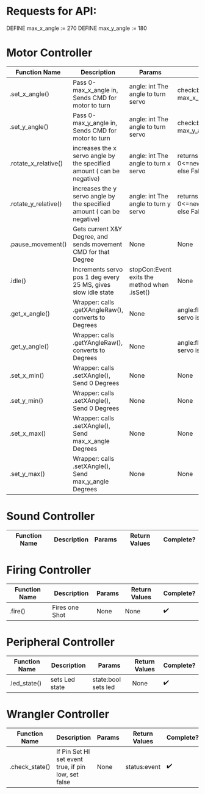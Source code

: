 # Requests for API:

DEFINE max_x_angle := 270
DEFINE max_y_angle := 180


# Motor Controller
| Function Name  | Description                | Params  | Return Values  | FT232H? | Aurduino? |
| -------------  | ---                        | ---     | ---            | ---       |--------|
| .set_x_angle()    | Pass 0-max_x_angle in, Sends CMD for motor to turn  | angle: int The angle to turn servo   |  check:boolean If angle > max_x_angle, T   |    ✔️    |❌       |
| .set_y_angle()    | Pass 0-max_y_angle in, Sends CMD for motor to turn  | angle: int The angle to turn servo    |  check:boolean If angle > max_y_angle, T    |    ✔️    |❌       |
| .rotate_x_relative()    | increases the x servo angle by the specified amount ( can be negative) | angle: int The angle to turn x servo    |  returns True if 0<=new_angle<=max_x_angle else False   |    ✔️    |❌       |
| .rotate_y_relative()    | increases the y servo angle by the specified amount ( can be negative)  | angle: int The angle to turn y servo    |  returns True if 0<=new_angle<=max_y_angle else False  |    ✔️    |❌       |
| .pause_movement()    | Gets current X&Y Degree, and sends movement CMD for that Degree   | None    |  None    |    ✔️    |❌       |
| .idle()    | Increments servo pos 1 deg every 25 MS, gives slow idle state  | stopCon:Event exits the method when .isSet()  |  None    |    ✔️    |❌       |
| .get_x_angle()    | Wrapper: calls .getXAngleRaw(), converts to Degrees  | None    |  angle:float The angle the X servo is in.    |    ✔️    |❌       |
| .get_y_angle()    | Wrapper: calls .getYAngleRaw(), converts to Degrees  | None    |  angle:float The angle the Y servo is in.    |    ✔️    |❌       |
| .set_x_min()    | Wrapper: calls .setXAngle(), Send 0 Degrees  | None    |  None    |    ✔️    |❌       |
| .set_y_min()    | Wrapper: calls .setXAngle(), Send 0 Degrees  | None    |  None    |    ✔️    |❌       |
| .set_x_max()    | Wrapper: calls .setXAngle(), Send max_x_angle Degrees  | None    |  None    |    ✔️    |❌       |
| .set_y_max()    | Wrapper: calls .setXAngle(), Send max_y_angle Degrees  | None    |  None    |    ✔️    | ❌       |

# Sound Controller
| Function Name | Description                | Params  | Return Values  | Complete? |
|---------------| ---                        | ---     | ---            | ---       |

# Firing Controller
| Function Name  | Description                | Params  | Return Values  | Complete? |
| -------------  | ---                        | ---     | ---            | ---       |
| .fire()    | Fires one Shot  | None    |  None    |    ✔️    |

# Peripheral Controller
| Function Name  | Description                | Params  | Return Values  | Complete? |
| -------------  | ---                        | ---     | ---            | ---       |
| .led_state()    | sets Led state  |  state:bool sets led   |  None    |    ✔️    |

# Wrangler Controller
| Function Name  | Description                                         | Params | Return Values | Complete? |
|----------------|-----------------------------------------------------|--------| ---            | ---       |
| .check_state() | If Pin Set HI set event true, if pin low, set false | None   |  status:event    |    ✔️    |